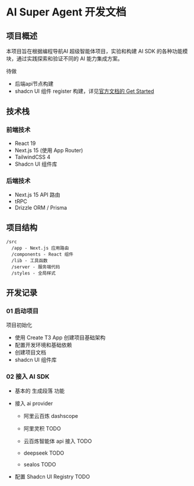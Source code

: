 # AI Super Agent 开发文档

## 项目概述

本项目旨在根据编程导航AI 超级智能体项目，实验和构建 AI SDK 的各种功能模块，通过实践探索和验证不同的 AI 能力集成方案。

待做

- 后端api节点构建
- shadcn UI 组件 register 构建，详见[官方文档的 Get Started](https://ui.shadcn.com/docs/registry/getting-started)

## 技术栈

### 前端技术
- React 19
- Next.js 15 (使用 App Router)
- TailwindCSS 4
- Shadcn UI 组件库

### 后端技术
- Next.js 15 API 路由
- tRPC
- Drizzle ORM / Prisma

## 项目结构

```
/src
  /app - Next.js 应用路由
  /components - React 组件
  /lib - 工具函数
  /server - 服务端代码
  /styles - 全局样式
```

## 开发记录

### 01 启动项目

项目初始化
   - 使用 Create T3 App 创建项目基础架构
   - 配置开发环境和基础依赖
   - 创建项目文档
   - shadcn UI 组件库

### 02 接入 AI SDK

- 基本的 生成段落 功能

- 接入 ai provider

  - 阿里云百炼 dashscope
  
  - 阿里灵积 TODO

  - 云百炼智能体 api 接入 TODO

  - deepseek TODO

  - sealos TODO

- 配置 Shadcn UI Registry TODO